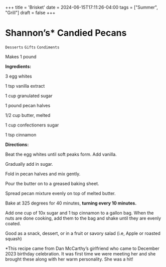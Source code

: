 +++
title = 'Brisket'
date = 2024-06-15T17:11:26-04:00
tags = ["Summer", "Grill"]
draft = false
+++
# Shannon’s* Candied Pecans

`Desserts` `Gifts` `Condiments`

Makes 1 pound

**Ingredients:**

3 egg whites

1 tsp vanilla extract

1 cup granulated sugar

1 pound pecan halves

1/2 cup butter, melted

1 cup confectioners sugar 

1 tsp cinnamon 

**Directions:** 

Beat the egg whites until soft peaks form. Add vanilla. 

Gradually add in sugar. 

Fold in pecan halves and mix gently. 

Pour the butter on to a greased baking sheet. 

Spread pecan mixture evenly on top of melted butter. 

Bake at 325 degrees for 40 minutes, **turning every 10 minutes.**

Add one cup of 10x sugar and 1 tsp cinnamon to a gallon bag. When the nuts are done cooking, add them to the bag and shake until they are evenly coated. 

Good as a snack, dessert, or in a fruit or savory salad (i.e, Apple or roasted squash)

*This recipe came from Dan McCarthy’s girlfriend who came to December 2023 birthday celebration. It was first time we were meeting her and she brought these along with her warm personality. She was a hit! 

